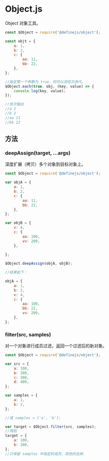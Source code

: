 # Object.js

Object 对象工具。



``` javascript
const $Object = require('@definejs/object');

const objt = {
    a: 1,
    b: 2,
    c: {
        aa: 11,
        bb: 22,
    },
};

//指定第一个参数为 true，则可以深层次迭代。
$Object.each(true, obj, (key, value) => {
    console.log(key, value);
});

//依次输出
//a 1
//b 2
//aa 11
//bb 22

```

## 方法

### deepAssign(target, ...args)
深度扩展（拷贝）多个对象到目标对象上。
``` javascript
const $Object = require('@definejs/object');

var objA = {
    a: 1,
    b: 2,
    c: {
    	aa: 11,
        bb: 22,
    },
};

var objB = {
	v: 4,
    c: {
    	aa: 100,
        vv: 200,
    },
    
};

$Object.deepAssign(objA, objB);

//结果如下：

objA = {
    a: 1,
    b: 2,
    v: 4,
    c: {
    	aa: 100,
        bb: 22,
        vv: 200,
    },
};

```

### filter(src, samples) 
对一个对象进行成员过滤，返回一个过滤后的新对象。

``` javascript
const $Object = require('@definejs/object');

var src = {
    a: 100,
    b: 200,
    c: 300,
    d: 400,
};

var samples = {
    a: 1,
    b: 2,
};

//或 samples = ['a', 'b'];

var target = $Object.filter(src, samples);
//得到 
target = { 
	a: 100, 
    b: 200, 
}; 
//只保留 samples 中指定的成员，其他的去掉.
```